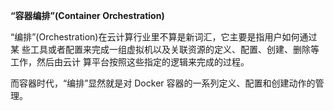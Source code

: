 **“容器编排”(Container Orchestration)**

“编排”(Orchestration)在云计算行业里不算是新词汇，它主要是指用户如何通过某 些工具或者配置来完成一组虚拟机以及关联资源的定义、配置、创建、删除等工作，然后由云计 算平台按照这些指定的逻辑来完成的过程。

而容器时代，“编排”显然就是对 Docker 容器的一系列定义、配置和创建动作的管理。

